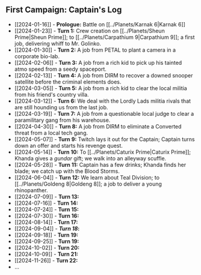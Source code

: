 ## First Campaign: Captain's Log

* [[2024-01-16]] - **Prologue:** Battle on [[../Planets/Karnak 6|Karnak 6]]
* [[2024-01-23]] - **Turn 1:** Crew creation on [[../Planets/Sheun Prime|Sheun Prime]]; to [[../Planets/Carpathium 9|Carpathium 9]]; a first job, delivering whiff to Mr. Golinko.
* [[2024-01-30]] - **Turn 2:** A job from PETAL to plant a camera in a corporate bio-lab.
* [[2024-02-06]] - **Turn 3:** A job from a rich kid to pick up his tainted atmo speed from a seedy spaceport.
* [[2024-02-13]] - **Turn 4:** A job from DIRM to recover a downed snooper satellite before the criminal elements does. 
* [[2024-03-05]] - **Turn 5:** A job from a rich kid to clear the local militia from his friend's country villa.
* [[2024-03-12]] - **Turn 6:** We deal with the Lordly Lads militia rivals that are still hounding us from the last job.
* [[2024-03-19]] - **Turn 7:** A job from a questionable local judge to clear a paramilitary gang from his warehouse.
* [[2024-04-30]] - **Turn 8:** A job from DIRM to eliminate a Converted threat from a local tech gang.
* [[2024-05-07]] - **Turn 9:** Twitch lays it out for the Captain; Captain turns down an offer and starts his revenge quest.
* [[2024-05-14]] - **Turn 10:** To [[../Planets/Caturix Prime|Caturix Prime]]; Khanda gives a *gundar* gift; we walk into an alleyway scuffle.
* [[2024-05-28]] - **Turn 11:** Captain has a few drinks; Khanda finds her blade; we catch up with the Blood Storms.
* [[2024-06-04]] - **Turn 12:** We learn about Teal Division; to [[../Planets/Goldeng 8|Goldeng 8]]; a job to deliver a young rhinopanther.
* [[2024-07-09]] - **Turn 13:**
* [[2024-07-16]] - **Turn 14:**
* [[2024-07-24]] - **Turn 15:**
* [[2024-07-30]] - **Turn 16:**
* [[2024-08-14]] - **Turn 17:**
* [[2024-09-04]] - ***Turn 18*:**
* [[2024-09-18]] - **Turn 19:**
* [[2024-09-25]] - **Turn 19:**
* [[2024-10-02]] - **Turn 20:**
* [[2024-10-09]] - **Turn 21:**
* [[2024-11-26]] - **Turn 22:**
* ... 

